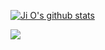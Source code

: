 <!-- ### 👋 -->
[![Ji O's github stats](https://github-readme-stats.vercel.app/api?username=Kimjio&count_private=true&show_icons=true&include_all_commits=true&bg_color=0,fff,fffde7&title_color=69f0ae&text_color=00e5ff&icon_color=69f0ae)](https://github.com/anuraghazra/github-readme-stats)


![](https://github.githubassets.com/images/mona-whisper.gif)

<!--
**Kimjio/Kimjio** is a ✨ _special_ ✨ repository because its `README.md` (this file) appears on your GitHub profile.

Here are some ideas to get you started:

- 🔭 I’m currently working on ...
- 🌱 I’m currently learning ...
- 👯 I’m looking to collaborate on ...
- 🤔 I’m looking for help with ...
- 💬 Ask me about ...
- 📫 How to reach me: ...
- 😄 Pronouns: ...
- ⚡ Fun fact: ...
-->
